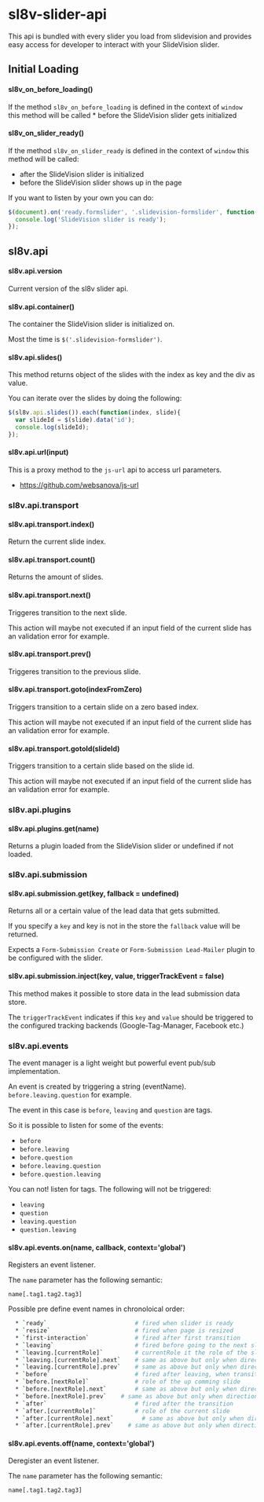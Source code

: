 # sl8v-slider-api
This api is bundled with every slider you load from slidevision and provides easy access for developer to interact with your SlideVision slider.

## Initial Loading
#### sl8v_on_before_loading()
If the method `sl8v_on_before_loading` is defined in the context of `window` this method will be called * before the SlideVision slider gets initialized

#### sl8v_on_slider_ready()
If the method `sl8v_on_slider_ready` is defined in the context of `window` this method will be called:
* after the SlideVision slider is initialized
* before the SlideVision slider shows up in the page

If you want to listen by your own you can do:
```javascript
$(document).on('ready.formslider', '.slidevision-formslider', function(){
  console.log('SlideVision slider is ready');
});
```

## sl8v.api
#### sl8v.api.version
Current version of the sl8v slider api.

#### sl8v.api.container()
The container the SlideVision slider is initialized on.

Most the time is `$('.slidevision-formslider')`.

#### sl8v.api.slides()
This method returns object of the slides with the index as key and the div as value.

You can iterate over the  slides by doing the following:
```javascript
$(sl8v.api.slides()).each(function(index, slide){
  var slideId = $(slide).data('id');
  console.log(slideId);
});
```

#### sl8v.api.url(input)
This is a proxy method to the `js-url` api to access url parameters.
* https://github.com/websanova/js-url

### sl8v.api.transport
#### sl8v.api.transport.index()
Return the current slide index.

#### sl8v.api.transport.count()
Returns the amount of slides.

#### sl8v.api.transport.next()
Triggeres transition to the next slide.

This action will maybe not executed if an input field of the current slide has an validation error for example.

#### sl8v.api.transport.prev()
Triggeres transition to the previous slide.

#### sl8v.api.transport.goto(indexFromZero)
Triggers transition to a certain slide on a zero based index.

This action will maybe not executed if an input field of the current slide has an validation error for example.

#### sl8v.api.transport.gotoId(slideId)
Triggers transition to a certain slide based on the slide id.

This action will maybe not executed if an input field of the current slide has an validation error for example.

### sl8v.api.plugins
#### sl8v.api.plugins.get(name)
Returns a plugin loaded from the SlideVision slider or undefined if not loaded.

### sl8v.api.submission
#### sl8v.api.submission.get(key, fallback = undefined)
Returns all or a certain value of the lead data that gets submitted.

If you specify a `key` and key is not in the store the `fallback` value will be returned.

Expects a `Form-Submission Create` or `Form-Submission Lead-Mailer` plugin to be configured with the slider.

#### sl8v.api.submission.inject(key, value, triggerTrackEvent = false)
This method makes it possible to store data in the lead submission data store.

The `triggerTrackEvent` indicates if this `key` and `value` should be triggered to the configured tracking backends (Google-Tag-Manager, Facebook etc.)

### sl8v.api.events
The event manager is a light weight but powerful event pub/sub implementation.

An event is created by triggering a string (eventName). `before.leaving.question` for example.

The event in this case is `before`, `leaving` and `question` are tags.

So it is possible to listen for some of the events:
  * `before`
  * `before.leaving`
  * `before.question`
  * `before.leaving.question`
  * `before.question.leaving`

You can not! listen for tags. The following will not be triggered:
  * `leaving`
  * `question`
  * `leaving.question`
  * `question.leaving`

#### sl8v.api.events.on(name, callback, context='global')
Registers an event listener.

The `name` parameter has the following semantic:

`name[.tag1.tag2.tag3]`

Possible pre define event names in chronoloical order:
```bash
  * `ready`                         # fired when slider is ready
  * `resize`                        # fired when page is resized
  * `first-interaction`             # fired after first transition
  * `leaving`                       # fired before going to the next slide, can stop transition
  * `leaving.[currentRole]`         # currentRole it the role of the slide, a plugin can listen only listen for `leaving.zipcode`
  * `leaving.[currentRole].next`    # same as above but only when direction forward
  * `leaving.[currentRole].prev`    # same as above but only when direction backward
  * `before`                        # fired after leaving, when transition is allowed
  * `before.[nextRole]`             # role of the up comming slide
  * `before.[nextRole].next`        # same as above but only when direction forward
  * `before.[nextRole].prev`    # same as above but only when direction backward
  * `after`                         # fired after the transition
  * `after.[currentRole]`           # role of the current slide
  * `after.[currentRole].next`        # same as above but only when direction forward
  * `after.[currentRole].prev`    # same as above but only when direction backward
```

#### sl8v.api.events.off(name, context='global')
Deregister an event listener.

The `name` parameter has the following semantic:

`name[.tag1.tag2.tag3]`
